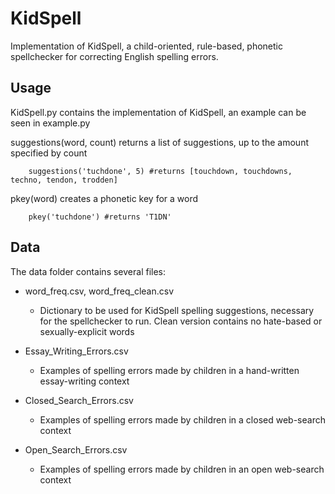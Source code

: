# KidSpell

Implementation of KidSpell, a child-oriented, rule-based, phonetic spellchecker for correcting English spelling errors.

## Usage

KidSpell.py contains the implementation of KidSpell, an example can be seen in example.py

suggestions(word, count) returns a list of suggestions, up to the amount specified by count
```
    suggestions('tuchdone', 5) #returns [touchdown, touchdowns, techno, tendon, trodden]
```

pkey(word) creates a phonetic key for a word
```
    pkey('tuchdone') #returns 'T1DN'
```

## Data

The data folder contains several files:

* word_freq.csv, word_freq_clean.csv
    * Dictionary to be used for KidSpell spelling suggestions, necessary for the spellchecker to run. Clean version contains no hate-based or sexually-explicit words

* Essay_Writing_Errors.csv
    * Examples of spelling errors made by children in a hand-written essay-writing context

* Closed_Search_Errors.csv
    * Examples of spelling errors made by children in a closed web-search context

* Open_Search_Errors.csv
    * Examples of spelling errors made by children in an open web-search context

